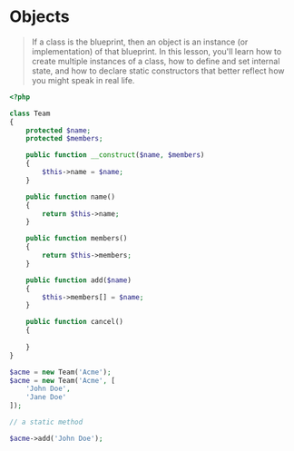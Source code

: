 # Objects

> If a class is the blueprint, then an object is an instance (or implementation) of that blueprint. In this lesson, you'll learn how to create multiple instances of a class, how to define and set internal state, and how to declare static constructors that better reflect how you might speak in real life.

```php
<?php

class Team
{
    protected $name;
    protected $members;

    public function __construct($name, $members)
    {
        $this->name = $name;
    }

    public function name()
    {
        return $this->name;
    }

    public function members()
    {
        return $this->members;
    }

    public function add($name)
    {
        $this->members[] = $name;
    }

    public function cancel()
    {
        
    }
}

$acme = new Team('Acme');
$acme = new Team('Acme', [
    'John Doe',
    'Jane Doe'
]);

// a static method

$acme->add('John Doe');
```